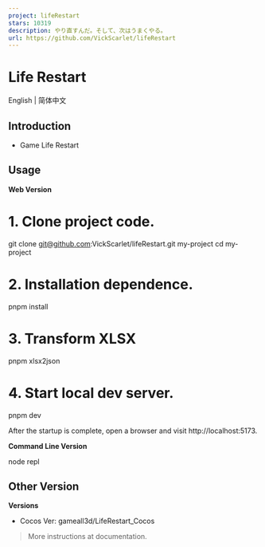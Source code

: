 ```yaml
---
project: lifeRestart
stars: 10319
description: やり直すんだ。そして、次はうまくやる。
url: https://github.com/VickScarlet/lifeRestart
---
```


Life Restart
============

English | 简体中文

Introduction
------------

-   Game Life Restart

Usage
-----

**Web Version**  

# 1. Clone project code.
git clone git@github.com:VickScarlet/lifeRestart.git my-project
cd my-project

# 2. Installation dependence.
pnpm install

# 3. Transform XLSX
pnpm xlsx2json

# 4. Start local dev server.
pnpm dev

After the startup is complete, open a browser and visit http://localhost:5173.

**Command Line Version**  

node repl

Other Version
-------------

**Versions**  

-   Cocos Ver: gameall3d/LifeRestart\_Cocos

> More instructions at documentation.
